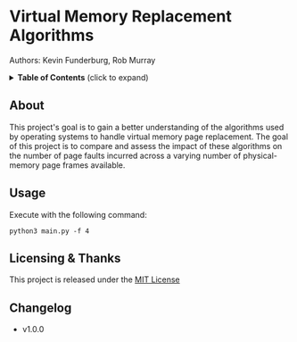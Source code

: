 # Virtual Memory Replacement Algorithms

Authors: Kevin Funderburg, Rob Murray

<details>
  <summary><strong>Table of Contents</strong> (click to expand)</summary>
<!-- TOC depthFrom:2 -->

- [About](#about)
- [Licensing & thanks](#licensing--thanks)
- [Changelog](#changelog)

<!-- /TOC -->
</details>

## About
This project's goal is to gain a better understanding of the algorithms used by operating systems to handle virtual memory page replacement. The goal of this project is to compare and assess the impact of these algorithms on the number of page faults incurred across a varying number of physical-memory page frames available.

## Usage
Execute with the following command:
```shell
python3 main.py -f 4
```


## Licensing & Thanks

This project is released under the [MIT License](./LICENSE.txt)

## Changelog

- v1.0.0
